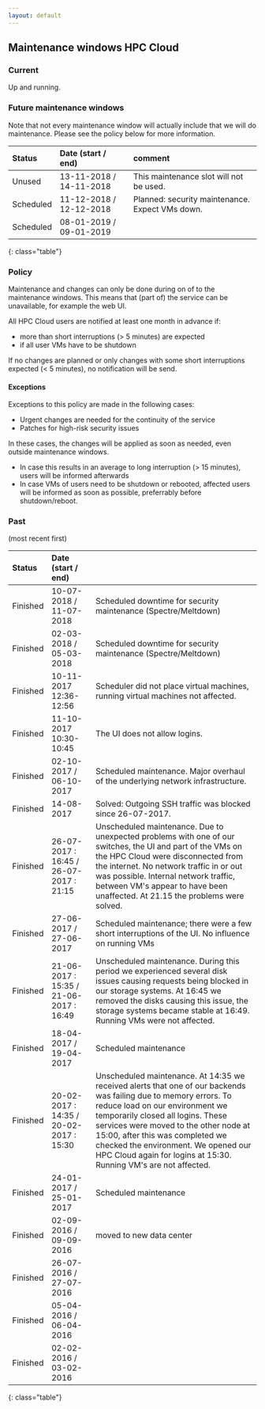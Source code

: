 ```yaml
---
layout: default
---
```


## Maintenance windows HPC Cloud

### Current

Up and running.

### Future maintenance windows

Note that not every maintenance window will actually include that we will do maintenance. Please see the policy below for more information.

|   Status    |   Date (start / end)       | comment
|:------------|:----------------------------|:----
|   Unused   |   13-11-2018 / 14-11-2018 | This maintenance slot will not be used.
|   Scheduled   |   11-12-2018 / 12-12-2018 | Planned: security maintenance. Expect VMs down.
|   Scheduled   |   08-01-2019 / 09-01-2019 
{: class="table"}

### Policy

Maintenance and changes can only be done during on of to the maintenance windows. This means that (part of) the service can be unavailable, for example the web UI.

All HPC Cloud users are notified at least one month in advance if:

 * more than short interruptions (> 5 minutes) are expected
 * if all user VMs have to be shutdown

If no changes are planned or only changes with some short interruptions expected (< 5 minutes), no notification will be send.

#### Exceptions

Exceptions to this policy are made in the following cases:

 * Urgent changes are needed for the continuity of the service
 * Patches for high-risk security issues

In these cases, the changes will be applied as soon as needed, even outside maintenance windows.

 * In case this results in an average to long interruption (> 15 minutes), users will be informed afterwards
 * In case VMs of users need to be shutdown or rebooted, affected users will be informed as soon as possible, preferrably before shutdown/reboot.

### Past

(most recent first)

|   Status    |   Date (start / end)        |   |
|:------------|:----------------------------|:--|
| Finished | 10-07-2018 / 11-07-2018 | Scheduled downtime for security maintenance (Spectre/Meltdown) |
| Finished | 02-03-2018 / 05-03-2018 | Scheduled downtime for security maintenance (Spectre/Meltdown) |
|   Finished  |   10-11-2017 12:36-12:56 | Scheduler did not place virtual machines, running virtual machines not affected. |
|   Finished  |   11-10-2017 10:30-10:45 | The UI does not allow logins. |
|   Finished  |   02-10-2017 / 06-10-2017   | Scheduled maintenance. Major overhaul of the underlying network infrastructure. |
|   Finished  |   14-08-2017  | Solved: Outgoing SSH traffic was blocked since 26-07-2017.  |
|   Finished  |   26-07-2017 : 16:45 / 26-07-2017 : 21:15  | Unscheduled maintenance. Due to unexpected problems with one of our switches, the UI and part of the VMs on the HPC Cloud were disconnected from the internet. No network traffic in or out was possible. Internal network traffic, between VM's appear to have been unaffected. At 21.15 the problems were solved. |
|   Finished   |   27-06-2017 / 27-06-2017   | Scheduled maintenance; there were a few short interruptions of the UI. No influence on running VMs  |
|   Finished  |   21-06-2017 : 15:35 / 21-06-2017 : 16:49  | Unscheduled maintenance. During this period we experienced several disk issues causing requests being blocked in our storage systems. At 16:45 we removed the disks causing this issue, the storage systems became stable at 16:49. Running VMs were not affected.   |
|   Finished  |   18-04-2017 / 19-04-2017   | Scheduled maintenance |
|   Finished  |   20-02-2017 : 14:35 / 20-02-2017 : 15:30   | Unscheduled maintenance. At 14:35 we received alerts that one of our backends was failing due to memory errors. To reduce load on our environment we temporarily closed all logins. These services were moved to the other node at 15:00, after this was completed we checked the environment. We opened our HPC Cloud again for logins at 15:30. Running VM's are not affected. |
|   Finished  |   24-01-2017 / 25-01-2017   | Scheduled maintenance  |
|   Finished  |   02-09-2016 / 09-09-2016   | moved to new data center |
|   Finished  |   26-07-2016 / 27-07-2016   |   |
|   Finished  |   05-04-2016 / 06-04-2016   |   |
|   Finished  |   02-02-2016 / 03-02-2016   |   |
{: class="table"}
